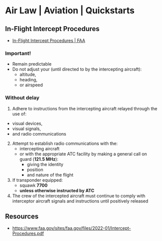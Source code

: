 # Air Law | Aviation | Quickstarts
## In-Flight Intercept Procedures
- [In-Flight Intercept Procedures | FAA](./Documents/Intercept-Procedures.pdf)
### Important!
- Remain predictable
- Do not adjust your (until directed to by the intercepting aircraft): 
  - altitude,
  - heading, 
  - or airspeed

### Without delay
1. Adhere to instructions from the intercepting aircraft relayed through the use of: 
  - visual devices,
  - visual signals,
  - and radio communications
2. Attempt to establish radio communications with the: 
   - intercepting aircraft 
   - or with the appropriate ATC facility by making a general call on guard (**121.5 MHz**): 
     - giving the identity
     - position
     - and nature of the flight
3. If transponder equipped:
   - squawk **7700**
   - **unless otherwise instructed by ATC**
4. The crew of the intercepted aircraft must continue to comply with interceptor aircraft signals and instructions until positively released

## Resources
- https://www.faa.gov/sites/faa.gov/files/2022-01/Intercept-Procedures.pdf
